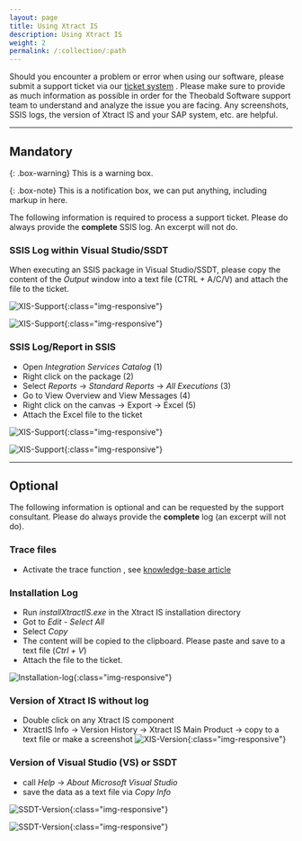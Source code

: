 ```yaml
---
layout: page
title: Using Xtract IS
description: Using Xtract IS
weight: 2
permalink: /:collection/:path
---
```


Should you encounter a problem or error when using our software, please submit a support ticket via our [ticket system]( https://support.theobald-software.com/helpdesk) . 
Please make sure to provide as much information as possible in order for the Theobald Software support team to understand and analyze the issue you are facing. Any screenshots, SSIS logs, the version of Xtract IS and your SAP system, etc. are helpful.


---

## Mandatory

{: .box-warning} This is a warning box.

{: .box-note} This is a notification box, we can put anything, including markup in here.

The following information is required to process a support ticket. Please do always provide the **complete** SSIS log. An excerpt will not do.

### SSIS Log within Visual Studio/SSDT

When executing an SSIS package in Visual Studio/SSDT, please copy the content of the *Output* window into a text file (CTRL + A/C/V) and attach the file to the ticket.

![XIS-Support](/img/contents/xis_view_output.png){:class="img-responsive"}

![XIS-Support](/img/contents/xis_output.png){:class="img-responsive"}

### SSIS Log/Report in SSIS

- Open *Integration Services Catalog* (1)
- Right click on the package (2)
- Select *Reports* -> *Standard Reports* -> *All Executions* (3)
- Go to View Overview and View Messages (4)
- Right click on the canvas -> Export -> Excel (5)
- Attach the Excel file to the ticket

![XIS-Support](/img/contents/excel-export-ssdt.png){:class="img-responsive"} 

![XIS-Support](/img/contents/export_excel_ssdt.png){:class="img-responsive"} 

---

## Optional

The following information is optional and can be requested by the support consultant. Please do always provide the **complete** log (an excerpt will not do).

### Trace files 

- Activate the trace function , see [knowledge-base article](https://kb.theobald-software.com/general/how-to-activate-tracing-for-xtract-products) 
 
### Installation Log

- Run *installXtractIS.exe* in the Xtract IS installation directory
- Got to *Edit* - *Select All*
- Select *Copy*
- The content will be copied to the clipboard. Please paste and save to a text file (*Ctrl + V*)
- Attach the file to the ticket.

![Installation-log](/img/contents/installXISexe.png){:class="img-responsive"}

### Version of Xtract IS without log

- Double click on any Xtract IS component
- XtractIS Info -> Version History -> Xtract IS Main Product -> copy to a text file or make a screenshot
![XIS-Version](/img/contents/xis_version_ohne_log.png){:class="img-responsive"}
 
### Version of Visual Studio (VS) or SSDT

- call *Help* -> *About Microsoft Visual Studio* 
- save the data as a text file via *Copy Info* 

![SSDT-Version](/img/contents/vs_hepl_about.png){:class="img-responsive"}

![SSDT-Version](/img/contents/vs_version_anleitung.png){:class="img-responsive"}
 

